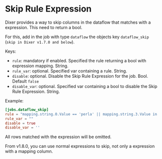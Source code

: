 # Skip Rule Expression

Dixer provides a way to skip columns in the dataflow that matches with a expression. This need to return a bool.

For this, add in the job with type `dataflow` the objects key `dataflow_skip` (`skip in Dixer v1.7.0 and below`).

Keys:

- `rule`: mandatory if enabled. Specified the rule returning a bool with expression mapping. String.
- `rule_var`: optional. Specified var containing a rule. String.
- `disable`: optional. Disable the Skip Rule Expression for the job. Bool. Default `false`
- `disable_var`: optional. Specified var containing a bool to disable the Skip Rule Expression. String.

Example:

```toml
[jobs.dataflow_skip]
rule = "mapping.string.0.Value == 'perla' || mapping.string.3.Value in ['peña','smith']"
rule_var = ""
disable = true
disable_var = ''
```

All rows matched with the expression will be omitted.

From v1.8.0, you can use normal expressions to skip, not only a expression with a mapping column.